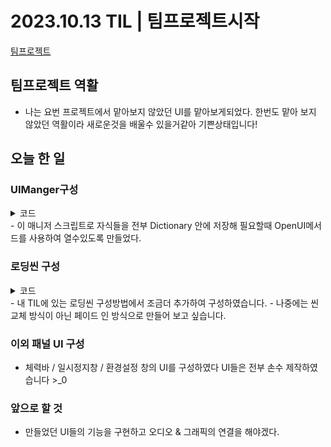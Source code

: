 # 2023.10.13 TIL | 팀프로젝트시작

[팀프로젝트](https://github.com/tjdgh7419/Chapter3-3_B07_Project)

## 팀프로젝트 역활

- 나는 요번 프로젝트에서 맡아보지 않았던 UI를 맡아보게되었다. 
한번도 맡아 보지 않았던 역활이라 새로운것을 배울수 있을거같아 기쁜상태입니다!

## 오늘 한 일

### UIManger구성
<details>
<summary>코드</summary>

  ```C#
  using System;
  using System.Collections.Generic;
  using UnityEngine;
  using UnityEngine.SceneManagement;

  public class UIManager : MonoBehaviour
  {
    public static UIManager Instance;

    [Header("Shadow")]
    public static bool Effact = true;
    public static bool Shadow = true;

    private Dictionary<string, GameObject> _uiList = new Dictionary<string, GameObject>();
    private void Awake()
    {
        Instance = this;

        InitUIList();
    }

    private void InitUIList()
    {
        int uiCount = transform.childCount;

        for (int i = 0; i < uiCount; i++)
        {
            Transform go = transform.GetChild(i);
            _uiList.Add(go.name, go.gameObject);
            go.gameObject.SetActive(false);
        }
    }

    public T OpenUI<T>()
    {
        var obj = _uiList[typeof(T).Name];
        obj.SetActive(true);
        return obj.GetComponent<T>();
    }

    public void SetGraphicSetting(bool _effact, bool _shadow)
    {
        Effact = _effact;
        Shadow = _shadow;
    }

    //0번 이펙트 1번 쉐도우
    public bool[] GetGraphicSetting()
    {
        return new bool[] { Effact, Shadow};
    }
  }

  ```

</details>
- 이 매니저 스크립트로 자식들을 전부 Dictionary 안에 저장해 필요할때 OpenUI메서드를 사용하여 열수있도록 만들었다.

### 로딩씬 구성
<details>

<summary>코드</summary>
  
  ```C#
  using System.Collections;
using TMPro;
using UnityEngine;
using UnityEngine.SceneManagement;
using UnityEngine.UI;

public class LoadSceneManager : MonoBehaviour
{
    public static string nextScene;

    [SerializeField] Image progressBar;
    [SerializeField] TextMeshProUGUI progressText;

    void Start()
    {
        StartCoroutine(LoadScene());
    }

    public static void LoadScene(string _nextScene)
    {
        Time.timeScale = 1.0f;
        nextScene = _nextScene;
        SceneManager.LoadScene("LoadingScene");
    }

    IEnumerator LoadScene()
    {
        yield return null;

        AsyncOperation op = SceneManager.LoadSceneAsync(nextScene);     //비동기화로 다음씬 불러오기
        op.allowSceneActivation = false;            //불러 오는 씬 안보이게

        float timer = 0f;

        while (!op.isDone)      //불러오는 씬이 전부 불려오지 않았다면 반복
        {
            yield return null;

            timer += Time.deltaTime;
			
			if (op.progress < 0.9f)      //불러온 정도가 90% 아래라면
            {
                progressBar.fillAmount = Mathf.Lerp(progressBar.fillAmount, op.progress, timer);
                progressText.text = $"로딩중...{(int)(progressBar.fillAmount * 100)}%";
                if (progressBar.fillAmount >= op.progress)
                {
                    timer = 0f;
                }
            }
            else if (timer > 1)
            {
                progressBar.fillAmount = Mathf.Lerp(progressBar.fillAmount, 1, timer);
                progressText.text = $"로딩중...{(int)(progressBar.fillAmount * 100)}%";

                if (progressBar.fillAmount == 1f)
                {
                    op.allowSceneActivation = true;
                    yield break;
                }
            }
            else
            {
                progressBar.fillAmount = 0.9f;
                progressText.text = "로딩중...90%";
            }
        }
    }
}

  ```
</details>
- 내 TIL에 있는 로딩씬 구성방법에서 조금더 추가하여 구성하였습니다.
- 나중에는 씬교체 방식이 아닌 페이드 인 방식으로 만들어 보고 싶습니다.

### 이외 패널 UI 구성

- 체력바 / 일시정지창 / 환경설정 창의 UI를 구성하였다 UI들은 전부 손수 제작하였습니다 >_0

### 앞으로 할 것

- 만들었던 UI들의 기능을 구현하고 오디오 & 그래픽의 연결을 해야겠다.